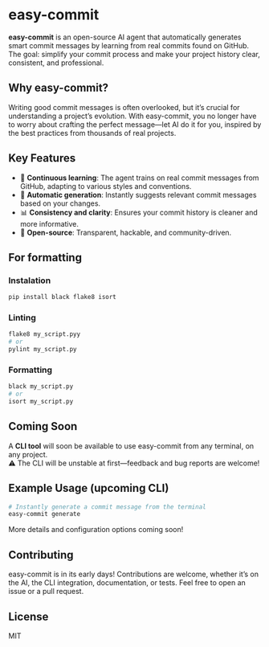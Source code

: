 # easy-commit

**easy-commit** is an open-source AI agent that automatically generates smart commit messages by learning from real commits found on GitHub. The goal: simplify your commit process and make your project history clear, consistent, and professional.

## Why easy-commit?

Writing good commit messages is often overlooked, but it’s crucial for understanding a project’s evolution. With easy-commit, you no longer have to worry about crafting the perfect message—let AI do it for you, inspired by the best practices from thousands of real projects.

## Key Features

- 🧠 **Continuous learning**: The agent trains on real commit messages from GitHub, adapting to various styles and conventions.
- 🚀 **Automatic generation**: Instantly suggests relevant commit messages based on your changes.
- 📊 **Consistency and clarity**: Ensures your commit history is cleaner and more informative.
- 🔄 **Open-source**: Transparent, hackable, and community-driven.

## For formatting

### Instalation
```bash
pip install black flake8 isort
```
### Linting
```bash
flake8 my_script.pyy
# or
pylint my_script.py
````
### Formatting
```bash
black my_script.py
# or
isort my_script.py
```

## Coming Soon

A **CLI tool** will soon be available to use easy-commit from any terminal, on any project.  
⚠️ The CLI will be unstable at first—feedback and bug reports are welcome!

## Example Usage (upcoming CLI)

```bash
# Instantly generate a commit message from the terminal
easy-commit generate
```
More details and configuration options coming soon!

## Contributing
easy-commit is in its early days! Contributions are welcome, whether it’s on the AI, the CLI integration, documentation, or tests.
Feel free to open an issue or a pull request.

## License
MIT